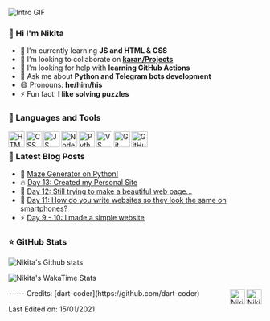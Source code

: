 ![Intro GIF](intro.gif)

### 👋 Hi I'm Nikita

- 🌱 I’m currently learning **JS and HTML & CSS**
- 👯 I’m looking to collaborate on **[karan/Projects](https://github.com/karan/Projects)**
- 🤔 I’m looking for help with **learning GitHub Actions**
- 💬 Ask me about **Python and Telegram bots development**
- 😄 Pronouns: **he/him/his**
- ⚡ Fun fact: **I like solving puzzles**

### 📐 Languages and Tools

<img align="left" height="32px" width="32px" alt="HTML logo" src="https://bit.ly/3gP4Qgx">
<img align="left" height="32px" width="32px" alt="CSS logo" src="https://bit.ly/37iML7j">
<img align="left" height="32px" width="32px" alt="JS logo" src="https://bit.ly/3r1kzxY">
<img align="left" height="32px" width="32px" alt="Node.js logo" src="https://bit.ly/3rw9m8C">
<img align="left" height="32px" width="32px" alt="Python logo" src="https://bit.ly/3nk4bGw">
<img align="left" height="32px" width="32px" alt="VS Сode logo" src="https://bit.ly/3qZmQcU">
<img align="left" height="32px" width="32px" alt="Git logo" src="https://bit.ly/34ayuYn">
<img align="left" height="32px" width="32px" alt="GitHub logo" src="https://bit.ly/3nlY4kZ">

<br/>

### 📕 Latest Blog Posts

<!-- BLOG_POSTS:START -->
<ul>
<li>🎯 <a href="https://dev.to/dartcoder/maze-generator-on-python-ci">Maze Generator on Python!</a></li>
<li>🔥 <a href="https://dev.to/dartcoder/day-13-created-my-personal-site-4fk8">Day 13: Created my Personal Site</a></li>
<li>🚀 <a href="https://dev.to/dartcoder/day-12-still-trying-to-make-a-beautiful-web-page-2ege">Day 12: Still trying to make a beautiful web page...</a></li>
<li>💯 <a href="https://dev.to/dartcoder/day-11-how-do-you-write-websites-so-they-look-the-same-on-smartphones-4n5j">Day 11: How do you write websites so they look the same on smartphones?</a></li>
<li>⚡️ <a href="https://dev.to/dartcoder/day-9-i-made-a-simple-website-4j3j">Day 9 - 10: I made a simple website</a></li>
</ul>
<!-- BLOG_POSTS:END -->

### ⭐ GitHub Stats

![Nikita's Github stats](https://github-readme-stats.vercel.app/api?username=dart-coder&show_icons=true&hide_border=true)

![Nikita's WakaTime Stats](https://github-readme-stats.vercel.app/api/wakatime?username=wakanikita&hide_border=true&v=2)

<a href="https://dev.to/dartcoder">
  <img align="right" src="https://d2fltix0v2e0sb.cloudfront.net/dev-badge.svg" alt="Nikita's DEV Profile" height="30" width="30">
</a>

<a href="https://t.me/nikita_pshenichny">
  <img align="right" src="https://bit.ly/2LYAT2b" alt="Nikita's Telegram Account" height="30" width="30">
</a>
-----
Credits: [dart-coder](https://github.com/dart-coder)

Last Edited on: 15/01/2021
